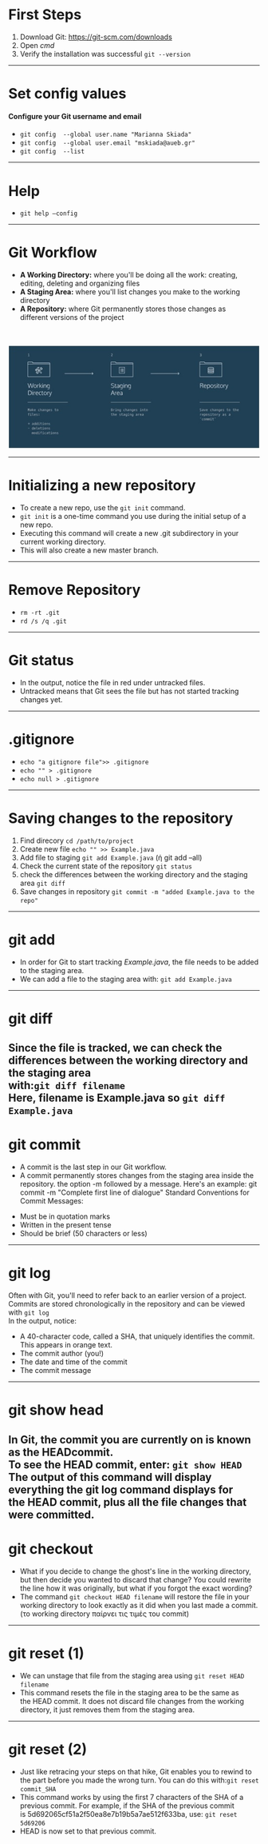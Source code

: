 # First Steps
1. Download Git:
             https://git-scm.com/downloads
2. Open <em>cmd</em>
3. Verify the installation was successful
	    `git --version`

---
# Set config values
#### Configure your Git username and email
*  `git config  --global user.name "Marianna Skiada" `
*  `git config  --global user.email "mskiada@aueb.gr" `
*  `git config  --list`
---

# Help
* `git help –config`

---
# Git Workflow
* **A Working Directory:** where you'll be doing all the work: creating, editing, deleting and organizing files<br/>
* **A Staging Area:** where you'll list changes you make to the working directory<br/>
* **A Repository:** where Git permanently stores those changes as different versions of the project<br/><br/><br/>

![workflow](https://github.com/mskiada/softsy_full_2017/blob/master/images/workflow.jpg)

---
# Initializing a new repository
* To create a new repo, use the `git init` command.
* `git init` is a one-time command you use during the initial setup of a new repo. 
* Executing this command will create a new .git subdirectory in your current working directory. 
* This will also create a new master branch. 
---

# Remove Repository
*  `rm -rt .git`
*  `rd /s /q .git`

---

# Git status
* In the output, notice the file in red under untracked files. 
* Untracked means that Git sees the file but has not started tracking changes yet.
---

# .gitignore
* `echo "a gitignore file">> .gitignore`
* `echo "" > .gitignore`
* `echo null > .gitignore`
---

# Saving changes to the repository
1. Find direcory `cd /path/to/project `
2. Create new file `echo "" >> Example.java`
3. Add file to staging  `git add Example.java` (ή git add –all)
4. Check the current state of the repository `git status`
5. check the differences between the working directory and the staging area `git diff`
6. Save changes in repository `git commit -m "added Example.java to the repo"`
---

# git add
* In order for Git to start tracking <em>Example.java</em>, the file needs to be added to the staging area.
* We can add a file to the staging area with: `git add Example.java`
---

# git diff
Since the file is tracked, we can check the differences between the working directory and the staging area 
<br/>with:`git diff filename`<br>
Here, filename is Example.java so `git diff Example.java`
---

# git commit
* A commit is the last step in our Git workflow.
* A commit permanently stores changes from the staging area inside the repository.
the option -m followed by a message. Here's an example: git commit -m "Complete first line of dialogue"
Standard Conventions for Commit Messages:
- Must be in quotation marks
- Written in the present tense
- Should be brief (50 characters or less)
---

# git log
Often with Git, you'll need to refer back to an earlier version of a project. Commits are stored chronologically in the repository and can be viewed with `git log`<br/>
In the output, notice:
* A 40-character code, called a SHA, that uniquely identifies the commit. This appears in orange text.
* The commit author (you!)
* The date and time of the commit
* The commit message
---

# git show head
In Git, the commit you are currently on is known as the HEADcommit. <br/>
To see the HEAD commit, enter: `git show HEAD`<br/>
The output of this command will display everything the git log command displays for the HEAD commit, plus all the file changes that were committed.
---

# git checkout
* What if you decide to change the ghost's line in the working directory, but then decide you wanted to discard that change?
You could rewrite the line how it was originally, but what if you forgot the exact wording? <br/>
* The command `git checkout HEAD filename` will restore the file in your working directory to look exactly as it did when you last made a commit. (το working directory παίρνει τις τιμές του commit)
---

# git reset (1)
* We can unstage that file from the staging area using `git reset HEAD filename`
* This command resets the file in the staging area to be the same as the HEAD commit. It does not discard file changes from the working directory, it just removes them from the staging area.
---

# git reset (2)
* Just like retracing your steps on that hike, Git enables you to rewind to the part before you made the wrong turn. You can do this with:`git reset commit_SHA`
* This command works by using the first 7 characters of the SHA of a previous commit. For example, if the SHA of the previous commit is 5d692065cf51a2f50ea8e7b19b5a7ae512f633ba, use:
`git reset 5d69206`
* HEAD is now set to that previous commit.



